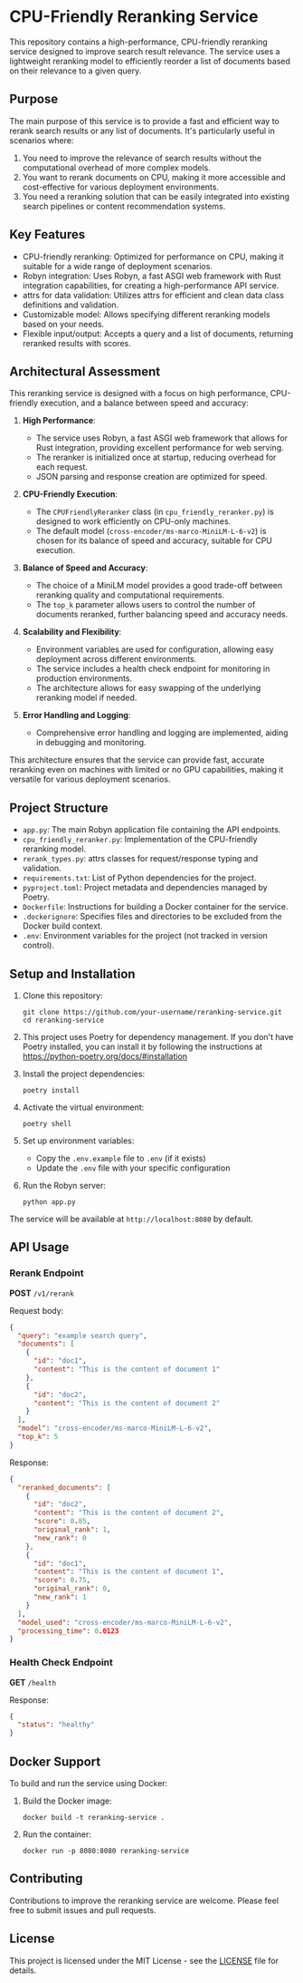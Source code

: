 # CPU-Friendly Reranking Service

This repository contains a high-performance, CPU-friendly reranking service designed to improve search result relevance. The service uses a lightweight reranking model to efficiently reorder a list of documents based on their relevance to a given query.

## Purpose

The main purpose of this service is to provide a fast and efficient way to rerank search results or any list of documents. It's particularly useful in scenarios where:

1. You need to improve the relevance of search results without the computational overhead of more complex models.
2. You want to rerank documents on CPU, making it more accessible and cost-effective for various deployment environments.
3. You need a reranking solution that can be easily integrated into existing search pipelines or content recommendation systems.

## Key Features

- CPU-friendly reranking: Optimized for performance on CPU, making it suitable for a wide range of deployment scenarios.
- Robyn integration: Uses Robyn, a fast ASGI web framework with Rust integration capabilities, for creating a high-performance API service.
- attrs for data validation: Utilizes attrs for efficient and clean data class definitions and validation.
- Customizable model: Allows specifying different reranking models based on your needs.
- Flexible input/output: Accepts a query and a list of documents, returning reranked results with scores.

## Architectural Assessment

This reranking service is designed with a focus on high performance, CPU-friendly execution, and a balance between speed and accuracy:

1. **High Performance**: 
   - The service uses Robyn, a fast ASGI web framework that allows for Rust integration, providing excellent performance for web serving.
   - The reranker is initialized once at startup, reducing overhead for each request.
   - JSON parsing and response creation are optimized for speed.

2. **CPU-Friendly Execution**:
   - The `CPUFriendlyReranker` class (in `cpu_friendly_reranker.py`) is designed to work efficiently on CPU-only machines.
   - The default model (`cross-encoder/ms-marco-MiniLM-L-6-v2`) is chosen for its balance of speed and accuracy, suitable for CPU execution.

3. **Balance of Speed and Accuracy**:
   - The choice of a MiniLM model provides a good trade-off between reranking quality and computational requirements.
   - The `top_k` parameter allows users to control the number of documents reranked, further balancing speed and accuracy needs.

4. **Scalability and Flexibility**:
   - Environment variables are used for configuration, allowing easy deployment across different environments.
   - The service includes a health check endpoint for monitoring in production environments.
   - The architecture allows for easy swapping of the underlying reranking model if needed.

5. **Error Handling and Logging**:
   - Comprehensive error handling and logging are implemented, aiding in debugging and monitoring.

This architecture ensures that the service can provide fast, accurate reranking even on machines with limited or no GPU capabilities, making it versatile for various deployment scenarios.

## Project Structure

- `app.py`: The main Robyn application file containing the API endpoints.
- `cpu_friendly_reranker.py`: Implementation of the CPU-friendly reranking model.
- `rerank_types.py`: attrs classes for request/response typing and validation.
- `requirements.txt`: List of Python dependencies for the project.
- `pyproject.toml`: Project metadata and dependencies managed by Poetry.
- `Dockerfile`: Instructions for building a Docker container for the service.
- `.dockerignore`: Specifies files and directories to be excluded from the Docker build context.
- `.env`: Environment variables for the project (not tracked in version control).

## Setup and Installation

1. Clone this repository:
   ```
   git clone https://github.com/your-username/reranking-service.git
   cd reranking-service
   ```

2. This project uses Poetry for dependency management. If you don't have Poetry installed, you can install it by following the instructions at https://python-poetry.org/docs/#installation

3. Install the project dependencies:
   ```
   poetry install
   ```

4. Activate the virtual environment:
   ```
   poetry shell
   ```

5. Set up environment variables:
   - Copy the `.env.example` file to `.env` (if it exists)
   - Update the `.env` file with your specific configuration

6. Run the Robyn server:
   ```
   python app.py
   ```

The service will be available at `http://localhost:8080` by default.

## API Usage

### Rerank Endpoint

**POST** `/v1/rerank`

Request body:
```json
{
  "query": "example search query",
  "documents": [
    {
      "id": "doc1",
      "content": "This is the content of document 1"
    },
    {
      "id": "doc2",
      "content": "This is the content of document 2"
    }
  ],
  "model": "cross-encoder/ms-marco-MiniLM-L-6-v2",
  "top_k": 5
}
```

Response:
```json
{
  "reranked_documents": [
    {
      "id": "doc2",
      "content": "This is the content of document 2",
      "score": 0.85,
      "original_rank": 1,
      "new_rank": 0
    },
    {
      "id": "doc1",
      "content": "This is the content of document 1",
      "score": 0.75,
      "original_rank": 0,
      "new_rank": 1
    }
  ],
  "model_used": "cross-encoder/ms-marco-MiniLM-L-6-v2",
  "processing_time": 0.0123
}
```

### Health Check Endpoint

**GET** `/health`

Response:
```json
{
  "status": "healthy"
}
```

## Docker Support

To build and run the service using Docker:

1. Build the Docker image:
   ```
   docker build -t reranking-service .
   ```

2. Run the container:
   ```
   docker run -p 8080:8080 reranking-service
   ```

## Contributing

Contributions to improve the reranking service are welcome. Please feel free to submit issues and pull requests.

## License

This project is licensed under the MIT License - see the [LICENSE](LICENSE) file for details.
